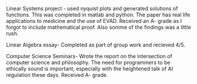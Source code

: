 
Linear Systems project - used nyquist plots and generated solutions of functions. This was completed in matlab and python. The paper has real life applications to medicine and the use of EVAD. Received an A- grade as I forgot to include mathematical proof. Also somme of the findings was a little rush. 


Linear Algebra essay- Completed as part of group work and recieved 4/5.

Computer Science Seminars- Wrote the report on the intersection of computer science and philosophy. The need for programmers to be ethically sound is important; especially with the heightened talk of AI regulation these days. Received A- grade.
